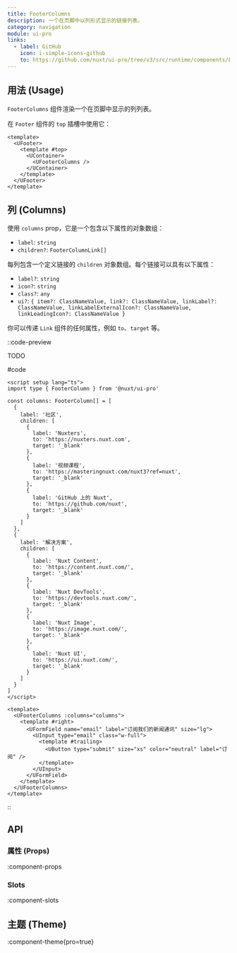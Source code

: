 ```yaml
---
title: FooterColumns
description: 一个在页脚中以列形式显示的链接列表。
category: navigation
module: ui-pro
links:
  - label: GitHub
    icon: i-simple-icons-github
    to: https://github.com/nuxt/ui-pro/tree/v3/src/runtime/components/FooterColumns.vue
---
```



## 用法 (Usage)

`FooterColumns` 组件渲染一个在页脚中显示的列列表。

在 `Footer` 组件的 `top` 插槽中使用它：

```vue
<template>
  <UFooter>
    <template #top>
      <UContainer>
        <UFooterColumns />
      </UContainer>
    </template>
  </UFooter>
</template>
```

## 列 (Columns)

使用 `columns` prop，它是一个包含以下属性的对象数组：

* `label`: `string`
* `children?`: `FooterColumnLink[]`

每列包含一个定义链接的 `children` 对象数组。每个链接可以具有以下属性：

* `label?`: `string`
* `icon?`: `string`
* `class?`: `any`
* `ui?`: `{ item?: ClassNameValue, link?: ClassNameValue, linkLabel?: ClassNameValue, linkLabelExternalIcon?: ClassNameValue, linkLeadingIcon?: ClassNameValue }`

你可以传递 `Link` 组件的任何属性，例如 `to`、`target` 等。

::code-preview

TODO

#code
```vue
<script setup lang="ts">
import type { FooterColumn } from '@nuxt/ui-pro'

const columns: FooterColumn[] = [
  {
    label: '社区',
    children: [
      {
        label: 'Nuxters',
        to: 'https://nuxters.nuxt.com',
        target: '_blank'
      },
      {
        label: '视频课程',
        to: 'https://masteringnuxt.com/nuxt3?ref=nuxt',
        target: '_blank'
      },
      {
        label: 'GitHub 上的 Nuxt',
        to: 'https://github.com/nuxt',
        target: '_blank'
      }
    ]
  },
  {
    label: '解决方案',
    children: [
      {
        label: 'Nuxt Content',
        to: 'https://content.nuxt.com/',
        target: '_blank'
      },
      {
        label: 'Nuxt DevTools',
        to: 'https://devtools.nuxt.com/',
        target: '_blank'
      },
      {
        label: 'Nuxt Image',
        to: 'https://image.nuxt.com/',
        target: '_blank'
      },
      {
        label: 'Nuxt UI',
        to: 'https://ui.nuxt.com/',
        target: '_blank'
      }
    ]
  }
]
</script>

<template>
  <UFooterColumns :columns="columns">
    <template #right>
      <UFormField name="email" label="订阅我们的新闻通讯" size="lg">
        <UInput type="email" class="w-full">
          <template #trailing>
            <UButton type="submit" size="xs" color="neutral" label="订阅" />
          </template>
        </UInput>
      </UFormField>
    </template>
  </UFooterColumns>
</template>
```
::

## API

### 属性 (Props)

:component-props

### Slots

:component-slots

## 主题 (Theme)

:component-theme{pro=true}

